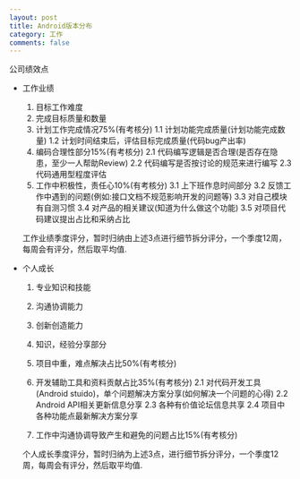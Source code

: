 ```yaml
---
layout: post
title: Android版本分布
category: 工作
comments: false
---
```

 
公司绩效点

* 工作业绩
	1. 目标工作难度
	2. 完成目标质量和数量
	 1. 计划工作完成情况75%(有考核分)
	   1.1 计划功能完成质量(计划功能完成数量)
	   1.2 计划时间结束后，评估目标完成质量(代码bug产出率)
	 2. 编码合理性部分15%(有考核分)
	   2.1 代码编写逻辑是否合理(是否存在隐患，至少一人帮助Review)
	   2.2 代码编写是否按讨论的规范来进行编写
	   2.3 代码通用型程度评估
	 3. 工作中积极性，责任心10%(有考核分)
	   3.1 上下班作息时间部分
	   3.2 反馈工作中遇到的问题(例如:接口文档不规范影响开发的问题等)
	   3.3 对自己模块有自测习惯
	   3.4 对产品的相关建议(知道为什么做这个功能)
	   3.5 对项目代码建议提出占比和采纳占比
	 
	 工作业绩季度评分，暂时归纳由上述3点进行细节拆分评分，一个季度12周，每周会有评分，然后取平均值.

* 个人成长
    1. 专业知识和技能
	 2. 沟通协调能力
	 3. 创新创造能力
	 4. 知识，经验分享部分
	 	 
	 5. 项目中重，难点解决占比50%(有考核分)
	 
	 6. 开发辅助工具和资料贡献占比35%(有考核分)
	 	2.1 对代码开发工具(Android stuido)，单个问题解决方案分享(如何解决一个问题的心得)
	 	2.2 Android API相关更新信息分享
	 	2.3 各种有价值论坛信息共享
	 	2.4 项目中各种功能点最新解决方案分享
	 	
	 7. 工作中沟通协调导致产生和避免的问题占比15%(有考核分)
	 
	 个人成长季度评分，暂时归纳为上述3点，进行细节拆分评分，一个季度12周，每周会有评分，然后取平均值.
 

